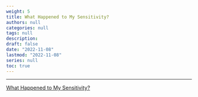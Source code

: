 ```yaml
---
weight: 5
title: What Happened to My Sensitivity? 
authors: null
categories: null
tags: null
description:  
draft: false
date: "2022-11-08"
lastmod: "2022-11-08"
series: null
toc: true
---
```




<!--more-->
---

<a href = "https://www.chromatographyonline.com/view/essentials-of-lc-troubleshooting-part-v-what-happened-to-my-sensitivity-" target="_blank" rel="noopener noreferrer">What Happened to My Sensitivity?</a>